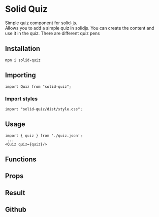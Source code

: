 # Solid Quiz

Simple quiz component for solid-js.  <br>
Allows you to add a simple quiz in solidjs. You can create the content and use it in the quiz. There are different quiz pens

## Installation
``` 
npm i solid-quiz
```

## Importing
``` 
import Quiz from "solid-quiz";
```

### Import styles
``` 
import "solid-quiz/dist/style.css";
```

## Usage
``` 
import { quiz } from './quiz.json';
 ...
<Quiz quiz={quiz}/>
```

## Functions

## Props


## Result

## Github 
